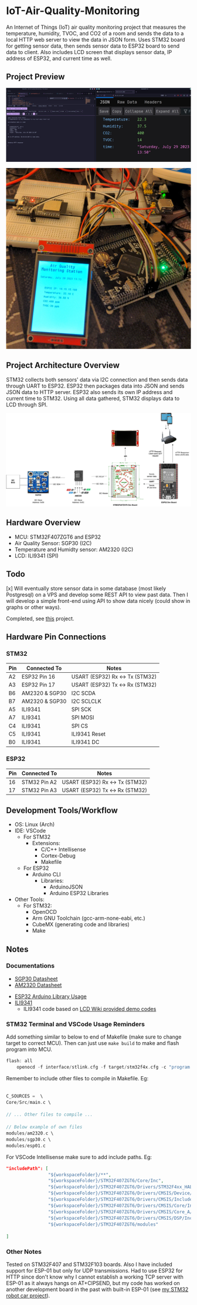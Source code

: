 # IoT-Air-Quality-Monitoring
An Internet of Things (IoT) air quality monitoring project that measures the temperature, humidity, TVOC, and CO2 of a room and sends the data to a local HTTP web server to view the data in JSON form.
Uses STM32 board for getting sensor data, then sends sensor data to ESP32 board to send data to client. Also includes LCD screen that displays sensor data, IP address of ESP32, and current time as well.

## Project Preview

![](./resources/webdemo.jpg)

![](./resources/hardware.jpg)


## Project Architecture Overview
STM32 collects both sensors' data via I2C connection and then sends data through UART to ESP32. ESP32 then packages data into JSON and sends JSON data to HTTP server. ESP32 also sends its own IP address and current time to STM32. Using all data gathered, STM32 displays data to LCD through SPI.

![](./resources/iotdiagram.png)

## Hardware Overview
- MCU: STM32F407ZGT6 and ESP32
- Air Quality Sensor: SGP30 (I2C)
- Temperature and Humidty sensor: AM2320 (I2C)
- LCD: ILI9341 (SPI)
<!-- - Wireless Module: ESP-01 (UART) -->

## Todo
[x] Will eventually store sensor data in some database (most likely Postgresql) on a VPS and develop some REST API to view past data. Then I will develop a simple front-end using API to show data nicely (could show in graphs or other ways).

Completed, see [this](https://github.com/jamesyoung-15/IoT-Home-Sensor-Dashboard) project.

## Hardware Pin Connections

### STM32
|   Pin |   Connected To    |       Notes                       |
|-------|-------------------|-----------------------------------|
|   A2  |   ESP32 Pin 16    | USART (ESP32) Rx <-> Tx (STM32)   |
|   A3  |   ESP32 Pin 17    | USART (ESP32) Tx <-> Rx (STM32)   |
|   B6  |   AM2320 & SGP30  | I2C SCDA  |
|   B7  |   AM2320 & SGP30  | I2C SCLCLK  |
|   A5  |   ILI9341         | SPI SCK |
|   A7  |   ILI9341         | SPI MOSI |
|   C4  |   ILI9341         | SPI CS |
|   C5  |   ILI9341         | ILI9341 Reset |
|   B0  |   ILI9341         | ILI9341 DC |


### ESP32
|   Pin |   Connected To    |       Notes                       |
|-------|-------------------|-----------------------------------|
|   16  |   STM32 Pin A2    | USART (ESP32) Rx <-> Tx (STM32)   |
|   17  |   STM32 Pin A3    | USART (ESP32) Tx <-> Rx (STM32)   |

## Development Tools/Workflow
- OS: Linux (Arch)
- IDE: VSCode
    - For STM32
        - Extensions:
            - C/C++ Intellisense
            - Cortex-Debug
            - Makefile
    - For ESP32
        - Arduino CLI
            - Libraries:
                - ArduinoJSON
                - Arduino ESP32 Libraries
- Other Tools:
    - For STM32:
        - OpenOCD
        - Arm GNU Toolchain (gcc-arm-none-eabi, etc.)
        - CubeMX (generating code and libraries)
        - Make



## Notes
### Documentations
- [SGP30 Datasheet](https://www.mouser.com/pdfdocs/Sensirion_Gas_Sensors_SGP30_Datasheet_EN-1148053.pdf)
- [AM2320 Datasheet](https://cdn-shop.adafruit.com/product-files/3721/AM2320.pdf)
<!-- - [ESP-01 AT Commands](https://docs.espressif.com/projects/esp-at/en/release-v2.2.0.0_esp8266/AT_Command_Set/index.html) 
(Note this is for V2.1 which contains some newer commands like MQTT that won't work with older versions) -->
- [ESP32 Arduino Library Usage](https://docs.espressif.com/projects/arduino-esp32/en/latest/getting_started.html)
- [ILI9341](http://www.lcdwiki.com/res/MAR2808/ILI9341_Datasheet.pdf)
    - ILI9341 code based on [LCD Wiki provided demo codes](http://www.lcdwiki.com/2.8inch_IPS_SPI_Module_ILI9341)

### STM32 Terminal and VSCode Usage Reminders
Add something similar to below to end of Makefile (make sure to change target to correct MCU). Then can just use `make build` to make and flash program into MCU.
``` C 
flash: all
    openocd -f interface/stlink.cfg -f target/stm32f4x.cfg -c "program $(BUILD_DIR)/$(TARGET).elf verify reset exit"
```

Remember to include other files to compile in Makefile. Eg:
``` C

C_SOURCES =  \
Core/Src/main.c \

// ... Other files to compile ...

// Below example of own files
modules/am2320.c \
modules/sgp30.c \
modules/esp01.c
```

For VSCode Intellisense make sure to add include paths. Eg:
``` json
"includePath": [
                "${workspaceFolder}/**",
                "${workspaceFolder}/STM32F407ZGT6/Core/Inc",
                "${workspaceFolder}/STM32F407ZGT6/Drivers/STM32F4xx_HAL_Driver/Inc",
                "${workspaceFolder}/STM32F407ZGT6/Drivers/CMSIS/Device/ST/STM32F4xx/Include",
                "${workspaceFolder}/STM32F407ZGT6/Drivers/CMSIS/Include",
                "${workspaceFolder}/STM32F407ZGT6/Drivers/CMSIS/Core/Include",
                "${workspaceFolder}/STM32F407ZGT6/Drivers/CMSIS/Core_A/Include",
                "${workspaceFolder}/STM32F407ZGT6/Drivers/CMSIS/DSP/Include",
                "${workspaceFolder}/STM32F407ZGT6/modules"
                
]
```
### Other Notes
Tested on STM32F407 and STM32F103 boards. Also I have included support for ESP-01 but only for UDP transmissions. Had to use ESP32 for HTTP since don't know why I cannot establish a working TCP server with ESP-01 as it always hangs on AT+CIPSEND, but my code has worked on another development board in the past with built-in ESP-01 (see [my STM32 robot car project](https://github.com/jamesyoung-15/Mini-Robot-Cleaner)).
